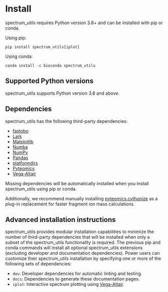 # Install

spectrum_utils requires Python version 3.8+ and can be installed with pip or conda.

Using pip:

    pip install spectrum_utils[iplot]

Using conda:

    conda install -c bioconda spectrum_utils

## Supported Python versions

spectrum_utils supports Python version 3.8 and above.

## Dependencies

spectrum_utils has the following third-party dependencies:

- [fastobo](https://fastobo.readthedocs.io/)
- [Lark](https://lark-parser.readthedocs.io/)
- [Matplotlib](https://matplotlib.org/)
- [Numba](http://numba.pydata.org/)
- [NumPy](https://www.numpy.org/)
- [Pandas](https://pandas.pydata.org/)
- [platformdirs](https://github.com/platformdirs/platformdirs)
- [Pyteomics](https://pyteomics.readthedocs.io/)
- [Vega-Altair](https://altair-viz.github.io/)

Missing dependencies will be automatically installed when you install spectrum_utils using pip or conda.

Additionally, we recommend manually installing [pyteomics.cythonize](https://pypi.org/project/pyteomics.cythonize/) as a plug-in replacement for faster fragment ion mass calculations.

## Advanced installation instructions

spectrum_utils provides modular installation capabilities to minimize the number of third-party dependencies that will be installed when only a subset of the spectrum_utils functionality is required.
The previous pip and conda commands will install all optional spectrum_utils extensions (excluding developer and documentation dependencies).
Power users can customize their spectrum_utils installation by specifying one or more of the following sets of dependencies:

- `dev`: Developer dependencies for automatic linting and testing.
- `docs`: Dependencies to generate these documentation pages.
- `iplot`: Interactive spectrum plotting using [Vega-Altair](https://altair-viz.github.io/).
